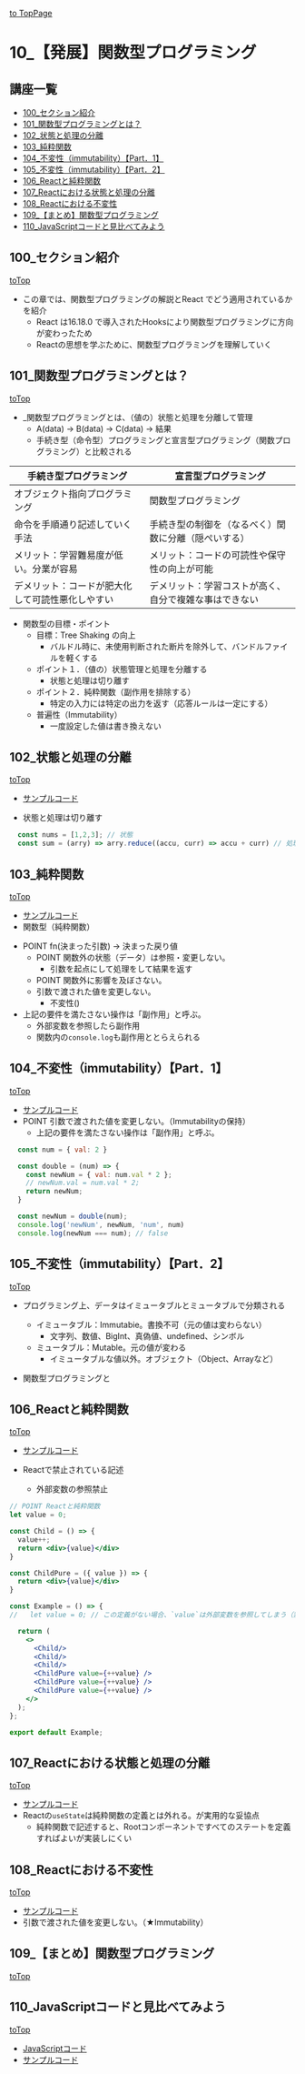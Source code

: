 [to TopPage](../README.md)

# 10_【発展】関数型プログラミング

## 講座一覧
- [100_セクション紹介](#100_セクション紹介)
- [101_関数型プログラミングとは？](#101_関数型プログラミングとは？)
- [102_状態と処理の分離](#102_状態と処理の分離)
- [103_純粋関数](#103_純粋関数)
- [104_不変性（immutability）【Part．1】](#104_不変性（immutability）【Part．1】)
- [105_不変性（immutability）【Part．2】](#105_不変性（immutability）【Part．2】)
- [106_Reactと純粋関数](#106_Reactと純粋関数)
- [107_Reactにおける状態と処理の分離](#107_Reactにおける状態と処理の分離)
- [108_Reactにおける不変性](#108_Reactにおける不変性)
- [109_【まとめ】関数型プログラミング](#109_【まとめ】関数型プログラミング)
- [110_JavaScriptコードと見比べてみよう](#110_JavaScriptコードと見比べてみよう)


## 100_セクション紹介
[toTop](#)

* この章では、関数型プログラミングの解説とReact でどう適用されているかを紹介
  - React は16.18.0 で導入されたHooksにより関数型プログラミングに方向が変わったため
  - Reactの思想を学ぶために、関数型プログラミングを理解していく

## 101_関数型プログラミングとは？
[toTop](#)

- _関数型プログラミングとは、（値の）状態と処理を分離して管理
  * A(data) -> B(data) -> C(data) -> 結果
  + 手続き型（命令型）プログラミングと宣言型プログラミング（関数プログラミング）と比較される

 手続き型プログラミング | 宣言型プログラミング
 -- | --
 オブジェクト指向プログラミング | 関数型プログラミング
 命令を手順通り記述していく手法 | 手続き型の制御を（なるべく）関数に分離（隠ぺいする）
 メリット：学習難易度が低い。分業が容易 | メリット：コードの可読性や保守性の向上が可能
 デメリット：コードが肥大化して可読性悪化しやすい | デメリット：学習コストが高く、自分で複雑な事はできない

- 関数型の目標・ポイント
  * 目標：Tree Shaking の向上
    * バルドル時に、未使用判断された断片を除外して、バンドルファイルを軽くする
  * ポイント１．（値の）状態管理と処理を分離する
    * 状態と処理は切り離す
  * ポイント２．純粋関数（副作用を排除する）
    * 特定の入力には特定の出力を返す（応答ルールは一定にする）
  * 普遍性（Immutability）
    * 一度設定した値は書き換えない


## 102_状態と処理の分離
[toTop](#)

- [サンプルコード](./src/010_data_procedure/end/Example.js)

- 状態と処理は切り離す
```jsx
  const nums = [1,2,3]; // 状態
  const sum = (arry) => arry.reduce((accu, curr) => accu + curr) // 処理 -> (結果) -> 状態
```

## 103_純粋関数
[toTop](#)

- [サンプルコード](./src/020_pure_function/end/Example.js)
- 関数型（純粋関数）
* POINT fn(決まった引数) -> 決まった戻り値
  * POINT 関数外の状態（データ）は参照・変更しない。
    * 引数を起点にして処理をして結果を返す
  * POINT 関数外に影響を及ぼさない。
  * 引数で渡された値を変更しない。
    * 不変性()
* 上記の要件を満たさない操作は「副作用」と呼ぶ。
  * 外部変数を参照したら副作用
  * 関数内の`console.log`も副作用ととらえられる

## 104_不変性（immutability）【Part．1】
[toTop](#)

- [サンプルコード](./src/030_immutability/end/Example.js)
- POINT 引数で渡された値を変更しない。（Immutabilityの保持）
  * 上記の要件を満たさない操作は「副作用」と呼ぶ。
```jsx
  const num = { val: 2 }

  const double = (num) => {
    const newNum = { val: num.val * 2 };
    // newNum.val = num.val * 2;
    return newNum;
  }

  const newNum = double(num);
  console.log('newNum', newNum, 'num', num)
  console.log(newNum === num); // false
```

## 105_不変性（immutability）【Part．2】
[toTop](#)

- プログラミング上、データはイミュータブルとミュータブルで分類される
  * イミュータブル：Immutabie。書換不可（元の値は変わらない）
    * 文字列、数値、BigInt、真偽値、undefined、シンボル
  * ミュータブル：Mutable。元の値が変わる
    * イミュータブルな値以外。オブジェクト（Object、Arrayなど）

- 関数型プログラミングと

## 106_Reactと純粋関数
[toTop](#)

- [サンプルコード](./src/040_react_pure_fn/end/Example.js)

- Reactで禁止されている記述
  * 外部変数の参照禁止
```jsx
// POINT Reactと純粋関数
let value = 0;

const Child = () => {
  value++;
  return <div>{value}</div>
}

const ChildPure = ({ value }) => {
  return <div>{value}</div>
}

const Example = () => {
//   let value = 0; // この定義がない場合、`value`は外部変数を参照してしまう（禁止）

  return (
    <>
      <Child/>
      <Child/>
      <Child/>
      <ChildPure value={++value} />
      <ChildPure value={++value} />
      <ChildPure value={++value} />
    </>
  );
};

export default Example;
```

## 107_Reactにおける状態と処理の分離
[toTop](#)

- [サンプルコード](./src/050_react_data_procedure/end/Example.js)
- Reactの`useState`は純粋関数の定義とは外れる。が実用的な妥協点
  * 純粋関数で記述すると、Rootコンポーネントですべてのステートを定義すればよいが実装しにくい

## 108_Reactにおける不変性
[toTop](#)

- [サンプルコード](./src/060_react_immutability/end/Example.js)
- 引数で渡された値を変更しない。（★Immutability）

## 109_【まとめ】関数型プログラミング
[toTop](#)


## 110_JavaScriptコードと見比べてみよう
[toTop](#)

- [JavaScriptコード](./src/070_js_vs_react/start/Example.js)
- [サンプルコード](./src/070_js_vs_react/end/Example.js)
